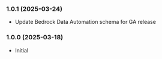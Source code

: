 ### 1.0.1 (2025-03-24)

- Update Bedrock Data Automation schema for GA release

### 1.0.0 (2025-03-18)

- Initial